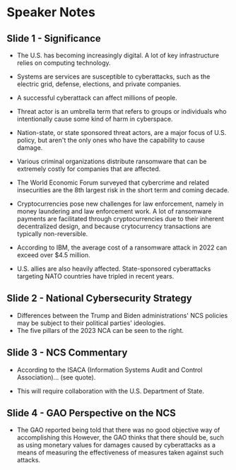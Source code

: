 # Speaker Notes

## Slide 1 - Significance

- The U.S. has becoming increasingly digital.
A lot of key infrastructure relies on computing technology.
- Systems are services are susceptible to cyberattacks, such as the electric grid, defense, elections, and private companies.
- A successful cyberattack can affect millions of people.

- Threat actor is an umbrella term that refers to groups or individuals who intentionally cause some kind of harm in cyberspace.
- Nation-state, or state sponsored threat actors, are a major focus of U.S. policy, but aren't the only ones who have the capability to cause damage.
- Various criminal organizations distribute ransomware that can be extremely costly for companies that are affected.

- The World Economic Forum surveyed that cybercrime and related insecurities are the 8th largest risk in the short term and coming decade.
- Cryptocurrencies pose new challenges for law enforcement, namely in money laundering and law enforcement work. A lot of ransomware payments are facilitated through cryptocurrencies due to their inherent decentralized design, and because crytocurrency transactions are typically non-reversible.
- According to IBM, the average cost of a ransomware attack in 2022 can exceed over $4.5 million.
- U.S. allies are also heavily affected. State-sponsored cyberattacks targeting NATO countries have tripled in recent years.

## Slide 2 - National Cybersecurity Strategy

- Differences between the Trump and Biden administrations' NCS policies may be subject to their political parties' ideologies.
- The five pillars of the 2023 NCA can be seen to the right.

## Slide 3 - NCS Commentary

- According to the ISACA (Information Systems Audit and Control Association)... (see quote).

- This will require collaboration with the U.S. Department of State.

## Slide 4 - GAO Perspective on the NCS

- The GAO reported being told that there was no good objective way of accomplishing this However, the GAO thinks that there should be, such as using monetary values for damages caused by cyberattacks as a means of measuring the effectiveness of measures taken against such attacks.
